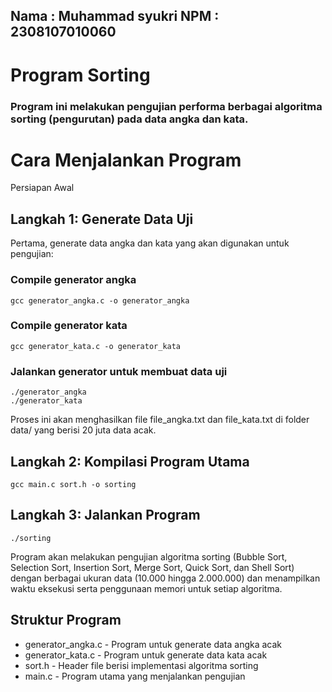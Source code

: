 ## Nama  : Muhammad syukri NPM   : 2308107010060

# Program Sorting
### Program ini melakukan pengujian performa berbagai algoritma sorting (pengurutan) pada data angka dan kata.

# Cara Menjalankan Program
Persiapan Awal

## Langkah 1: Generate Data Uji
Pertama, generate data angka dan kata yang akan digunakan untuk pengujian:

### Compile generator angka
<pre><code>gcc generator_angka.c -o generator_angka</code></pre>

### Compile generator kata
<pre><code>gcc generator_kata.c -o generator_kata</code></pre>

### Jalankan generator untuk membuat data uji
<pre><code>./generator_angka
./generator_kata</code></pre>


Proses ini akan menghasilkan file file_angka.txt dan file_kata.txt di folder data/ yang berisi 20 juta data acak.

## Langkah 2: Kompilasi Program Utama
<pre><code>gcc main.c sort.h -o sorting</code></pre>

## Langkah 3: Jalankan Program
<pre><code>./sorting</code></pre>

Program akan melakukan pengujian algoritma sorting (Bubble Sort, Selection Sort, Insertion Sort, Merge Sort, Quick Sort, dan Shell Sort) dengan berbagai ukuran data (10.000 hingga 2.000.000) dan menampilkan waktu eksekusi serta penggunaan memori untuk setiap algoritma.

## Struktur Program

- generator_angka.c - Program untuk generate data angka acak
- generator_kata.c - Program untuk generate data kata acak
- sort.h - Header file berisi implementasi algoritma sorting
- main.c - Program utama yang menjalankan pengujian

